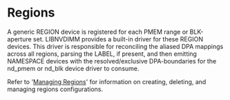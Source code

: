 # Regions

A generic REGION device is registered for each PMEM range or BLK-aperture set. LIBNVDIMM provides a built-in driver for these REGION devices. This driver is responsible for reconciling the aliased DPA mappings across all regions, parsing the LABEL, if present, and then emitting NAMESPACE devices with the resolved/exclusive DPA-boundaries for the nd\_pmem or nd\_blk device driver to consume.

Refer to '[Managing Regions](../../managing-regions.md)' for information on creating, deleting, and managing regions configurations.

